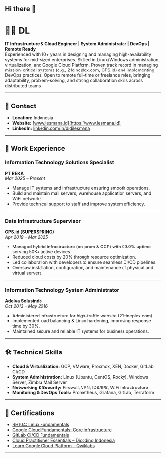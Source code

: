 ## Hi there 👋

<!--
**didilesmana/didilesmana** is a ✨ _special_ ✨ repository because its `README.md` (this file) appears on your GitHub profile.

Here are some ideas to get you started:

- 🔭 I’m currently working on ...
- 🌱 I’m currently learning ...
- 👯 I’m looking to collaborate on ...
- 🤔 I’m looking for help with ...
- 💬 Ask me about ...
- 📫 How to reach me: ...
- 😄 Pronouns: ...
- ⚡ Fun fact: ...
-->

# 👨‍💻 DL

**IT Infrastructure & Cloud Engineer | System Administrator | DevOps | Remote Ready**  
Experienced with 10+ years in designing and managing high-availability systems for mid-sized enterprises. Skilled in Linux/Windows administration, virtualization, and Google Cloud Platform. Proven track record in managing mission-critical systems (e.g., 21cineplex.com, GPS.id) and implementing DevOps practices. Open to remote full-time or freelance roles, bringing adaptability, problem-solving, and strong collaboration skills across distributed teams.

---

## 📍 Contact
- **Location:** Indonesia 
- **Website:** [www.lesmana.id](https://www.lesmana.id)  
- **LinkedIn:** [linkedin.com/in/didilesmana](https://www.linkedin.com/in/didilesmana)

---

## 💼 Work Experience

### Information Technology Solutions Specialist  
**PT REKA**  
*Mar 2025 – Present*  
- Manage IT systems and infrastructure ensuring smooth operations.  
- Build and maintain mail servers, warehouse application servers, and WiFi networks.  
- Provide technical support to staff and improve system efficiency.  

---

### Data Infrastructure Supervisor  
**GPS.id (SUPERSPRING)**  
*Apr 2019 – Mar 2025*  
- Managed hybrid infrastructure (on-prem & GCP) with 99.0% uptime serving 50K+ active devices.  
- Reduced cloud costs by 20% through resource optimization.  
- Led collaboration with developers to ensure seamless CI/CD pipelines.  
- Oversaw installation, configuration, and maintenance of physical and virtual servers.  

---

### Information Technology System Administrator  
**Adelva Solusindo**  
*Oct 2013 – May 2016*  
- Administered infrastructure for high-traffic website (21cineplex.com).  
- Implemented load balancing & Linux hardening, improving response time by 30%.  
- Maintained secure and reliable IT systems for business operations.  

---

## 🛠 Technical Skills
- **Cloud & Virtualization:** GCP, VMware, Proxmox, XEN, Docker, GitLab CI/CD  
- **System Administration:** Linux (Ubuntu, CentOS, Rocky), Windows Server, Zimbra Mail Server  
- **Networking & Security:** Firewall, VPN, IDS/IPS, WiFi Infrastructure  
- **Monitoring & DevOps Tools:** Prometheus, Grafana, GitLab, Terraform  

---

## 📜 Certifications
- [RH104: Linux Fundamentals](https://rha.ole.redhat.com/rha/api/certificates/attendance/uuid/77ae8859-b44b-4f6a-8be3-332660337659)  
- [Google Cloud Fundamentals: Core Infrastructure](https://www.coursera.org/account/accomplishments/verify/XSBWXKTDGSYE)  
- [GitLab CI/CD Fundamentals](https://university.gitlab.com/c/sxXtuYjbRg-QRBiaHDMKeQ)  
- [Cloud Practitioner Essentials – Dicoding Indonesia](https://www.dicoding.com/certificates/98XW5323LPM3)  
- [Learn Google Cloud Platform – Qwiklabs](https://www.cloudskillsboost.google/public_profiles/b71ea14d-1ce1-4257-9f85-ce1b5e352069)  

---
